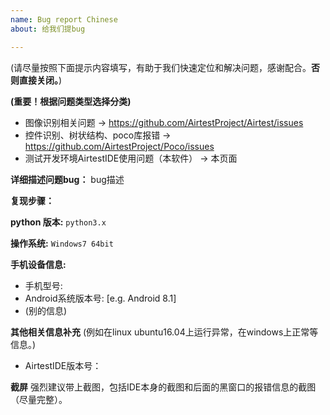 ```yaml
---
name: Bug report Chinese
about: 给我们提bug

---
```


(请尽量按照下面提示内容填写，有助于我们快速定位和解决问题，感谢配合。**否则直接关闭。**)

**(重要！根据问题类型选择分类)**
* 图像识别相关问题 -> https://github.com/AirtestProject/Airtest/issues
* 控件识别、树状结构、poco库报错  -> https://github.com/AirtestProject/Poco/issues
* 测试开发环境AirtestIDE使用问题（本软件） -> 本页面

**详细描述问题bug：**
bug描述

**复现步骤：**


**python 版本:** `python3.x`

**操作系统:** `Windows7 64bit`

**手机设备信息:**
 - 手机型号:
 - Android系统版本号: [e.g. Android 8.1]
 - (别的信息)

**其他相关信息补充**
(例如在linux ubuntu16.04上运行异常，在windows上正常等信息。)
- AirtestIDE版本号：

**截屏**
强烈建议带上截图，包括IDE本身的截图和后面的黑窗口的报错信息的截图（尽量完整）。


